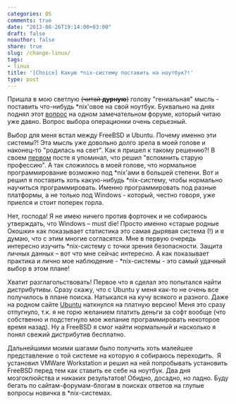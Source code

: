 ```yaml
---
categories: OS
comments: true
date: "2013-08-26T19:14:00+03:00"
draft: false
noauthor: false
share: true
slug: /change-linux/
tags:
- linux
title: '[Choice] Какую *nix-систему поставить на ноутбук?!'
type: post
---
```


Пришла в мою светлую ~~(читай **дурную**)~~ голову "гениальная" мысль - поставить что-нибудь *nix'овое на свой ноутбук. Буквально на днях поднял этот [вопрос](http://it-talk.org/topic16323.html) на одном замечательном форуме, который читаю уже давно. Вопрос выбора операционки очень серьезный.

Выбор для меня встал между FreeBSD и Ubuntu. Почему именно эти системы?! Эта мысль уже довольно долго зрела в моей голове и наконец-то "родилась на свет". Как я пришел к такому решению?! В своем [первом](https://jtprog.ru/be-or-not-to-be) посте я упоминал, что решил "вспомнить старую профессию". А так сложилось в моей голове, что нормальное программирование возможно под *nix'ами в большей степени. Вот и решил я поставить хоть какую-нибудь *nix-систему, чтобы нормально научиться программировать. Именно программировать под разные платформы, а не только под Windows - который, честно говоря, уже приелся и стоит поперек горла.

Нет, господа! Я не имею ничего против форточек и не собираюсь утверждать, что Windows – must die! Просто именно «старые родные Окошки» как показывает статистика это самая дырявая система (!) и я думаю, что с этим многие согласятся. Мне в первую очередь интересно изучить *nix-систему с точки зрения безопасности. Защита личных данных – вот что мне сейчас интересно. А как показывает практика и лично мое наблюдение - *nix-системы - это самый удачный выбор в этом плане!

Хватит разглагольствовать! Первое что я сделал это попытался найти дистрибутивы. Сразу скажу, что с Ubuntu у меня как-то не очень все получилось в плане поиска. Натыкался на кучу всякого и разного. Даже на родном сайте [Ubuntu](http://ubuntu.com) наткнулся на платную версию! Меня это сразу отпугнуло, т.к. я не горю желанием платить деньги за софт вообще (что собственно и подстегнуло мое желание программировать некоторое время назад). Ну а FreeBSD я смог найти нормальный и насколько я понял свежий дистрибутив бесплатно.

Дальнейшими моими шагами было получить хоть малейшее представление о той системе на которую я собираюсь переходить.  Я установил VMWare Workstation и решил на ней попробывать установить FreeBSD перед тем как ставить ее себе на ноутбук. Два дня мозгоклюйства и никаких результатов! Обидно, досадно, но ладно. Буду бегать по сайтам-форумам-блогам в поисках ответов на глупые вопросы новичка в *nix-системах.
